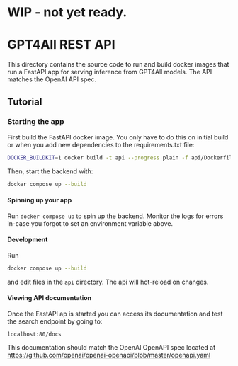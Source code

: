 # WIP - not yet ready.

# GPT4All REST API
This directory contains the source code to run and build docker images that run a FastAPI app
for serving inference from GPT4All models. The API matches the OpenAI API spec.

## Tutorial

### Starting the app

First build the FastAPI docker image. You only have to do this on initial build or when you add new dependencies to the requirements.txt file:
```bash
DOCKER_BUILDKIT=1 docker build -t api --progress plain -f api/Dockerfile.buildkit .
```

Then, start the backend with:

```bash
docker compose up --build
```

#### Spinning up your app
Run `docker compose up` to spin up the backend. Monitor the logs for errors in-case you forgot to set an environment variable above.


#### Development
Run

```bash
docker compose up --build
```
and edit files in the `api` directory. The api will hot-reload on changes.

#### Viewing API documentation

Once the FastAPI ap is started you can access its documentation and test the search endpoint by going to:
```
localhost:80/docs
```

This documentation should match the OpenAI OpenAPI spec located at https://github.com/openai/openai-openapi/blob/master/openapi.yaml